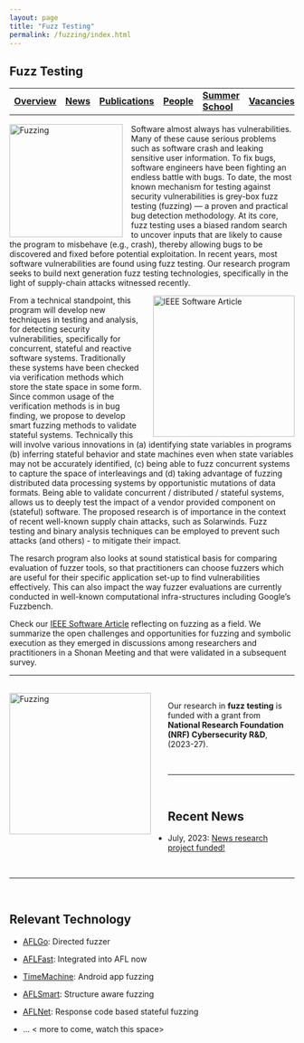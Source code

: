```yaml
---
layout: page
title: "Fuzz Testing"
permalink: /fuzzing/index.html
---
```


## Fuzz Testing

<table style="border: none">
  <tr>
    <td style="border: none"><a href="/fuzzing"><u><b>Overview</b></u></a></td>
    <td style="border: none"><a href="/fuzzing/news"><b>News</b></a></td>
    <td style="border: none"><a href="/fuzzing/publications"><b>Publications</b></a></td>
    <td style="border: none"><a href="/fuzzing/people"><b>People</b></a></td>
    <td style="border: none"><a href="/fuzzing/summerschool"><b>Summer School</b></a></td>
    <td style="border: none"><a href="/fuzzing/vacancies"><b>Vacancies</b></a></td>
    <td style="border: none"><a href="/fuzzing/contact"><b>Contact</b></a></td>
  </tr>
</table>

<img src="{{ 'images/fuzzing_overview.jpg' | relative_url }}" width="200" alt="Fuzzing" style="float:left; margin: 0px 15px 0px 0px;" />

Software almost always has vulnerabilities. Many of these cause serious problems such as software crash and leaking sensitive user information. To fix bugs, software engineers have been fighting an endless battle with bugs. To date, the most known mechanism for testing against security vulnerabilities is grey-box fuzz testing (fuzzing) — a proven and practical bug detection methodology. At its core, fuzz testing uses a biased random search to uncover inputs that are likely to cause the program to misbehave (e.g., crash), thereby allowing bugs to be discovered and fixed before potential exploitation.  In recent years, most software vulnerabilities are found using fuzz testing. Our research program seeks to build next generation fuzz testing technologies, specifically in the light of supply-chain attacks witnessed recently.

<a href="https://www.computer.org/csdl/magazine/so/2021/03/09166552/1mgaKsMFDYA"><img src="{{ 'images/fuzzing_article.png' | relative_url }}" width="250" alt="IEEE Software Article" style="float:right; margin: 0px 0px 0px 15px;" /></a>

From a technical standpoint, this program will develop new techniques in testing and analysis, for detecting security vulnerabilities, specifically for concurrent, stateful and reactive software systems. Traditionally these systems have been checked via verification methods which store the state space in some form. Since common usage of the verification methods is in bug finding, we propose to develop smart fuzzing methods to validate stateful systems. Technically this will involve various innovations in (a) identifying state variables in programs (b) inferring stateful behavior and state machines even when state variables may not be accurately identified, (c) being able to fuzz concurrent systems to capture the space of interleavings and (d) taking advantage of fuzzing distributed data processing systems by opportunistic mutations of data formats. Being able to validate concurrent / distributed / stateful systems, allows us to deeply test the impact of a vendor provided component on (stateful) software. The proposed research is of importance in the context of recent well-known supply chain attacks, such as Solarwinds. Fuzz testing and binary analysis techniques can be employed to prevent such attacks (and others) - to mitigate their impact. 

The resarch program also looks at sound statistical basis for comparing evaluation of fuzzer tools, so that practitioners can choose fuzzers which are useful for their specific application set-up to find vulnerabilities effectively. This can also impact the way fuzzer evaluations are currently conducted in well-known computational infra-structures including Google’s Fuzzbench.

Check our [IEEE Software Article](https://www.computer.org/csdl/magazine/so/2021/03/09166552/1mgaKsMFDYA) reflecting on fuzzing as a field.
We summarize the open challenges and opportunities for fuzzing and symbolic execution as they emerged in discussions among researchers and practitioners in a Shonan Meeting and that were validated in a subsequent survey.



---
<br>


<img src="{{ 'images/nrf_logo.png' | relative_url }}" width="250" alt="Fuzzing" style="float:left; margin: 0px 30px 15px 0px;" />

Our research in **fuzz testing** is funded with a grant from **National Research Foundation (NRF) Cybersecurity R&D**, (2023-27).

<br>

---
<br>


## Recent News

* July, 2023: <a href="news/#july-2023">News research project funded!</a>

<br>

---
<br>





## Relevant Technology

* [AFLGo](https://github.com/aflgo/aflgo): Directed fuzzer

* [AFLFast](https://github.com/mboehme/aflfast): Integrated into AFL now

* [TimeMachine](https://github.com/DroidTest/TimeMachine):  Android app fuzzing

* [AFLSmart](https://github.com/aflsmart/aflsmart): Structure aware fuzzing

* [AFLNet](https://github.com/aflnet/aflnet): Response code based stateful fuzzing

* ...  < more to come, watch this space>